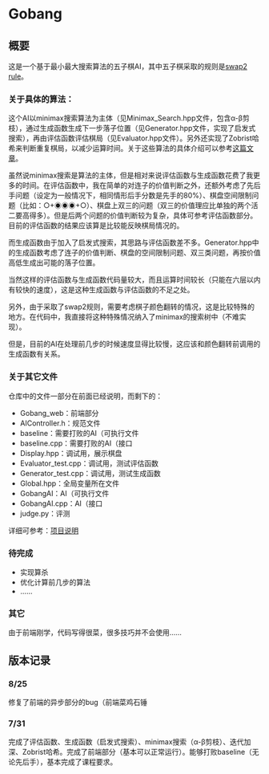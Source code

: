 # **Gobang**

## **概要**

这是一个基于最小最大搜索算法的五子棋AI，其中五子棋采取的规则是[swap2 rule](https://en.wikipedia.org/wiki/Gomoku#Official_rules)。

### **关于具体的算法**：

这个AI以minimax搜索算法为主体（见Minimax_Search.hpp文件，包含α-β剪枝），通过生成函数生成下一步落子位置（见Generator.hpp文件，实现了启发式搜索），再由评估函数评估棋局（见Evaluator.hpp文件）。另外还实现了Zobrist哈希来判断重复棋局，以减少运算时间。关于这些算法的具体介绍可以参考[这篇文章](https://github.com/lihongxun945/myblog/issues/11)。

虽然说minimax搜索是算法的主体，但是相对来说评估函数与生成函数花费了我更多的时间。在评估函数中，我在简单的对连子的价值判断之外，还额外考虑了先后手问题（设定为一般情况下，相同情形后手分数是先手的80%）、棋盘空间限制问题（比如：○+◉◉◉+○）、棋盘上双三的问题（双三的价值理应比单独的两个活二要高得多）。但是后两个问题的价值判断较为复杂，具体可参考评估函数部分。目前的评估函数的结果应该算是比较能反映棋局情况的。

而生成函数由于加入了启发式搜索，其思路与评估函数差不多。Generator.hpp中的生成函数考虑了连子的价值判断、棋盘的空间限制问题、双三类问题，再按价值高低生成出可能的落子位置。

当然这样的评估函数与生成函数代码量较大，而且运算时间较长（只能在六层以内有较快的速度），这是这种生成函数与评估函数的不足之处。

另外，由于采取了swap2规则，需要考虑棋子颜色翻转的情况，这是比较特殊的地方。在代码中，我直接将这种特殊情况纳入了minimax的搜索树中（不难实现）。

但是，目前的AI在处理前几步的时候速度显得比较慢，这应该和颜色翻转前调用的生成函数有关系。

### **关于其它文件**

仓库中的文件一部分在前面已经说明，而剩下的：

+ Gobang_web：前端部分
+ AIController.h：规范文件
+ baseline：需要打败的AI（可执行文件
+ baseline.cpp：需要打败的AI（接口
+ Display.hpp：调试用，展示棋盘
+ Evaluator_test.cpp：调试用，测试评估函数
+ Generator_test.cpp：调试用，测试生成函数
+ Global.hpp：全局变量所在文件
+ GobangAI：AI（可执行文件
+ GobangAI.cpp：AI（接口
+ judge.py：评测

详细可参考：[项目说明](https://github.com/Gabr1e1/Gomoku)

### **待完成**

+ 实现算杀
+ 优化计算前几步的算法
+ ……

### **其它**

由于前端刚学，代码写得很菜，很多技巧并不会使用……

## **版本记录**

### **8/25**

修复了前端的异步部分的bug（前端菜鸡石锤

### **7/31**

完成了评估函数、生成函数（启发式搜索）、minimax搜索（α-β剪枝）、迭代加深、Zobrist哈希。完成了前端部分（基本可以正常运行）。能够打败baseline（无论先后手），基本完成了课程要求。